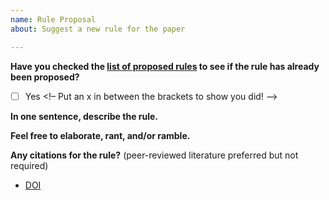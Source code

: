 ```yaml
---
name: Rule Proposal
about: Suggest a new rule for the paper

---
```


**Have you checked the [list of proposed rules](https://github.com/Benjamin-Lee/deep-rules/issues?q=is%3Aissue+is%3Aopen+label%3Arule) to see if the rule has already been proposed?**

- [ ] Yes <!– Put an x in between the brackets to show you did! –>

**In one sentence, describe the rule.**

**Feel free to elaborate, rant, and/or ramble.**

**Any citations for the rule?** (peer-reviewed literature preferred but not required)
- [DOI](doi.org/DOI_goes_here)
